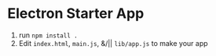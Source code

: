 # Electron Starter App

1. run `npm install .`
2. Edit `index.html`, `main.js`, &/|| `lib/app.js` to make your app
